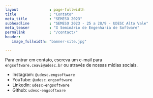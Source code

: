 ```yaml
---
layout              : page-fullwidth
title               : "Contato"
meta_title          : "SEMESO 2023"
subheadline         : "SEMESO 2023 - 25 a 28/9 - UDESC Alto Vale"
meta_teaser         : "X Seminário de Engenharia de Software"
permalink           : "/contact/"
header:
   image_fullwidth: "banner-site.jpg"

---
```

Para entrar em contato, escreva um e-mail para `engsoftware.ceavi@udesc.br` ou através de nossas mídias sociais. 

- Instagram: `@udesc.engsoftware`
- YouTube: `@udesc.engsoftware`
- Linkedin: `udesc-engsoftware`
- Github: `udesc-engsoftware`

